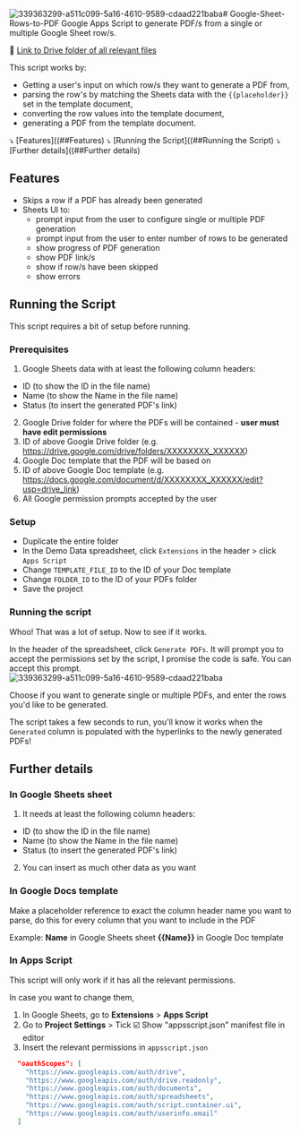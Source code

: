 ![339363299-a511c099-5a16-4610-9589-cdaad221baba](https://github.com/nelrob/Google-Sheet-Rows-to-PDF/assets/71628453/09229ce3-3621-4a3f-9870-63c79bdd8acf)# Google-Sheet-Rows-to-PDF
Google Apps Script to generate PDF/s from a single or multiple Google Sheet row/s. 

🔗 [Link to Drive folder of all relevant files](https://drive.google.com/drive/folders/1WgX4NAEuIvpV3iiiObg1UrrnkOUrnkGR?usp=sharing)

This script works by:
- Getting a user's input on which row/s they want to generate a PDF from,
- parsing the row's by matching the Sheets data with the `{{placeholder}}` set in the template document,
- converting the row values into the template document,
- generating a PDF from the template document.

⤵️ [Features]((##Features)
⤵️ [Running the Script]((##Running the Script)
⤵️ [Further details]((##Further details)

## Features 
- Skips a row if a PDF has already been generated 
- Sheets UI to:
    - prompt input from the user to configure single or multiple PDF generation
    - prompt input from the user to enter number of rows to be generated
    - show progress of PDF generation
    - show PDF link/s
    - show if row/s have been skipped
    - show errors 

## Running the Script
This script requires a bit of setup before running.

### Prerequisites
1. Google Sheets data with at least the following column headers:
  - ID (to show the ID in the file name)
  - Name (to show the Name in the file name)
  - Status (to insert the generated PDF's link)
2. Google Drive folder for where the PDFs will be contained - **user must have edit permissions**
3. ID of above Google Drive folder (e.g. https://drive.google.com/drive/folders/XXXXXXXX_XXXXXX)
4. Google Doc template that the PDF will be based on
5. ID of above Google Doc template (e.g. https://docs.google.com/document/d/XXXXXXXX_XXXXXX/edit?usp=drive_link)
6. All Google permission prompts accepted by the user

### Setup
- Duplicate the entire folder
- In the Demo Data spreadsheet, click `Extensions` in the header > click `Apps Script`
- Change `TEMPLATE_FILE_ID` to the ID of your Doc template
- Change `FOLDER_ID` to the ID of your PDFs folder
- Save the project

### Running the script
Whoo! That was a lot of setup. Now to see if it works.

In the header of the spreadsheet, click `Generate PDFs`. 
It will prompt you to accept the permissions set by the script, I promise the code is safe. You can accept this prompt.
![339363299-a511c099-5a16-4610-9589-cdaad221baba](https://github.com/nelrob/Google-Sheet-Rows-to-PDF/assets/71628453/6a80cf1e-c258-45fd-ab12-584096a3feb1)

Choose if you want to generate single or multiple PDFs, and enter the rows you'd like to be generated.

The script takes a few seconds to run, you'll know it works when the `Generated` column is populated with the hyperlinks to the newly generated PDFs!

## Further details

### In Google Sheets sheet
1. It needs at least the following column headers:
  - ID (to show the ID in the file name)
  - Name (to show the Name in the file name)
  - Status (to insert the generated PDF's link)
2. You can insert as much other data as you want

### In Google Docs template
Make a placeholder reference to exact the column header name you want to parse, do this for every column that you want to include in the PDF

Example: 
**Name** in Google Sheets sheet
**{{Name}}** in Google Doc template

### In Apps Script
This script will only work if it has all the relevant permissions. 

In case you want to change them,
1. In Google Sheets, go to **Extensions** > **Apps Script**
2. Go to **Project Settings** > Tick :ballot_box_with_check: Show "appsscript.json" manifest file in editor
3. Insert the relevant permissions in  `appsscript.json`

``` json
  "oauthScopes": [
    "https://www.googleapis.com/auth/drive",
    "https://www.googleapis.com/auth/drive.readonly",
    "https://www.googleapis.com/auth/documents",
    "https://www.googleapis.com/auth/spreadsheets",
    "https://www.googleapis.com/auth/script.container.ui",
    "https://www.googleapis.com/auth/userinfo.email"
  ]
```
